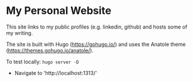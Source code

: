 # My Personal Website

This site links to my public profiles (e.g. linkedin, github) and hosts some of my writing.

The site is built with Hugo (https://gohugo.io/) and uses the Anatole theme (https://themes.gohugo.io/anatole/).

To test locally:
`hugo server -D`

- Navigate to 'http://localhost:1313/'
